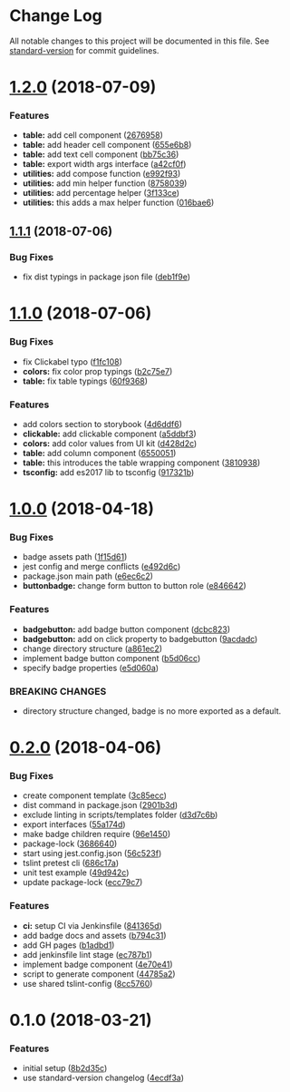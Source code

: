 # Change Log

All notable changes to this project will be documented in this file. See [standard-version](https://github.com/conventional-changelog/standard-version) for commit guidelines.

<a name="1.2.0"></a>
# [1.2.0](https://github.com/dcos-labs/ui-kit/compare/v1.1.1...v1.2.0) (2018-07-09)


### Features

* **table:** add cell component ([2676958](https://github.com/dcos-labs/ui-kit/commit/2676958))
* **table:** add header cell component ([655e6b8](https://github.com/dcos-labs/ui-kit/commit/655e6b8))
* **table:** add text cell component ([bb75c36](https://github.com/dcos-labs/ui-kit/commit/bb75c36))
* **table:** export width args interface ([a42cf0f](https://github.com/dcos-labs/ui-kit/commit/a42cf0f))
* **utilities:** add compose function ([e992f93](https://github.com/dcos-labs/ui-kit/commit/e992f93))
* **utilities:** add min helper function ([8758039](https://github.com/dcos-labs/ui-kit/commit/8758039))
* **utilities:** add percentage helper ([3f133ce](https://github.com/dcos-labs/ui-kit/commit/3f133ce))
* **utilities:** this adds a max helper function ([016bae6](https://github.com/dcos-labs/ui-kit/commit/016bae6))



<a name="1.1.1"></a>
## [1.1.1](https://github.com/dcos-labs/ui-kit/compare/v1.1.0...v1.1.1) (2018-07-06)


### Bug Fixes

* fix dist typings in package json file ([deb1f9e](https://github.com/dcos-labs/ui-kit/commit/deb1f9e))



<a name="1.1.0"></a>
# [1.1.0](https://github.com/dcos-labs/ui-kit/compare/v1.0.0...v1.1.0) (2018-07-06)


### Bug Fixes

* fix Clickabel typo ([f1fc108](https://github.com/dcos-labs/ui-kit/commit/f1fc108))
* **colors:** fix color prop typings ([b2c75e7](https://github.com/dcos-labs/ui-kit/commit/b2c75e7))
* **table:** fix table typings ([60f9368](https://github.com/dcos-labs/ui-kit/commit/60f9368))


### Features

* add colors section to storybook ([4d6ddf6](https://github.com/dcos-labs/ui-kit/commit/4d6ddf6))
* **clickable:** add clickable component ([a5ddbf3](https://github.com/dcos-labs/ui-kit/commit/a5ddbf3))
* **colors:** add color values from UI kit ([d428d2c](https://github.com/dcos-labs/ui-kit/commit/d428d2c))
* **table:** add column component ([6550051](https://github.com/dcos-labs/ui-kit/commit/6550051))
* **table:** this introduces the table wrapping component ([3810938](https://github.com/dcos-labs/ui-kit/commit/3810938))
* **tsconfig:** add es2017 lib to tsconfig ([917321b](https://github.com/dcos-labs/ui-kit/commit/917321b))



<a name="1.0.0"></a>
# [1.0.0](https://github.com/dcos-labs/ui-kit/compare/v0.2.0...v1.0.0) (2018-04-18)


### Bug Fixes

* badge assets path ([1f15d61](https://github.com/dcos-labs/ui-kit/commit/1f15d61))
* jest config and merge conflicts ([e492d6c](https://github.com/dcos-labs/ui-kit/commit/e492d6c))
* package.json main path ([e6ec6c2](https://github.com/dcos-labs/ui-kit/commit/e6ec6c2))
* **buttonbadge:** change form button to button role ([e846642](https://github.com/dcos-labs/ui-kit/commit/e846642))


### Features

* **badgebutton:** add badge button component ([dcbc823](https://github.com/dcos-labs/ui-kit/commit/dcbc823))
* **badgebutton:** add on click property to badgebutton ([9acdadc](https://github.com/dcos-labs/ui-kit/commit/9acdadc))
* change directory structure ([a861ec2](https://github.com/dcos-labs/ui-kit/commit/a861ec2))
* implement badge button component ([b5d06cc](https://github.com/dcos-labs/ui-kit/commit/b5d06cc))
* specify badge properties ([e5d060a](https://github.com/dcos-labs/ui-kit/commit/e5d060a))


### BREAKING CHANGES

* directory structure changed, badge is no more exported as a default.



<a name="0.2.0"></a>

# [0.2.0](https://github.com/dcos-labs/ui-kit/compare/v0.1.0...v0.2.0) (2018-04-06)

### Bug Fixes

* create component template ([3c85ecc](https://github.com/dcos-labs/ui-kit/commit/3c85ecc))
* dist command in package.json ([2901b3d](https://github.com/dcos-labs/ui-kit/commit/2901b3d))
* exclude linting in scripts/templates folder ([d3d7c6b](https://github.com/dcos-labs/ui-kit/commit/d3d7c6b))
* export interfaces ([55a174d](https://github.com/dcos-labs/ui-kit/commit/55a174d))
* make badge children require ([96e1450](https://github.com/dcos-labs/ui-kit/commit/96e1450))
* package-lock ([3686640](https://github.com/dcos-labs/ui-kit/commit/3686640))
* start using jest.config.json ([56c523f](https://github.com/dcos-labs/ui-kit/commit/56c523f))
* tslint pretest cli ([686c17a](https://github.com/dcos-labs/ui-kit/commit/686c17a))
* unit test example ([49d942c](https://github.com/dcos-labs/ui-kit/commit/49d942c))
* update package-lock ([ecc79c7](https://github.com/dcos-labs/ui-kit/commit/ecc79c7))

### Features

* **ci:** setup CI via Jenkinsfile ([841365d](https://github.com/dcos-labs/ui-kit/commit/841365d))
* add badge docs and assets ([b794c31](https://github.com/dcos-labs/ui-kit/commit/b794c31))
* add GH pages ([b1adbd1](https://github.com/dcos-labs/ui-kit/commit/b1adbd1))
* add jenkinsfile lint stage ([ec787b1](https://github.com/dcos-labs/ui-kit/commit/ec787b1))
* implement badge component ([4e70e41](https://github.com/dcos-labs/ui-kit/commit/4e70e41))
* script to generate component ([44785a2](https://github.com/dcos-labs/ui-kit/commit/44785a2))
* use shared tslint-config ([8cc5760](https://github.com/dcos-labs/ui-kit/commit/8cc5760))

<a name="0.1.0"></a>

# 0.1.0 (2018-03-21)

### Features

* initial setup ([8b2d35c](https://github.com/dcos-labs/ui-kit/commit/8b2d35c))
* use standard-version changelog ([4ecdf3a](https://github.com/dcos-labs/ui-kit/commit/4ecdf3a))
